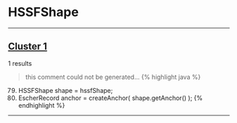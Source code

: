 # HSSFShape

***

## [Cluster 1](./1)
1 results
> this comment could not be generated...
{% highlight java %}
79. HSSFShape shape = hssfShape;
138. EscherRecord anchor = createAnchor( shape.getAnchor() );
{% endhighlight %}

***

